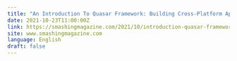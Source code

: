 ```yaml
---
title: "An Introduction To Quasar Framework: Building Cross-Platform Applications"
date: 2021-10-23T11:00:00Z
link: https://smashingmagazine.com/2021/10/introduction-quasar-framework-cross-platform-applications/?utm_medium=RSS&utm_source=news.12bit.vn
site: www.smashingmagazine.com
language: English
draft: false
---
```


